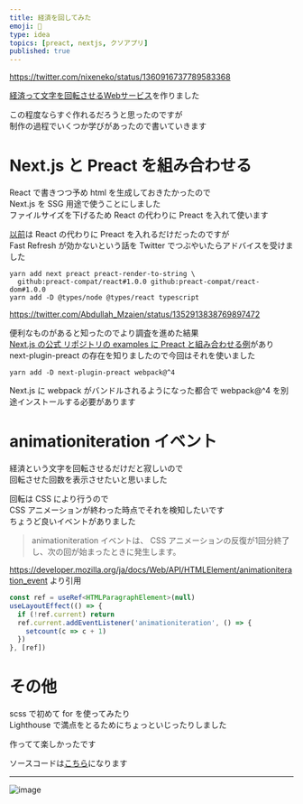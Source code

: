 ```yaml
---
title: 経済を回してみた
emoji: 🤣
type: idea
topics: [preact, nextjs, クソアプリ]
published: true
---
```


https://twitter.com/nixeneko/status/1360916737789583368

[経済って文字を回転させるWebサービス](https://ytoune.github.io/keizai-mawasu/)を作りました

この程度ならすぐ作れるだろうと思ったのですが  
制作の過程でいくつか学びがあったので書いていきます  

# Next.js と Preact を組み合わせる

React で書きつつ予め html を生成しておきたかったので  
Next.js を SSG 用途で使うことにしました  
ファイルサイズを下げるため React の代わりに Preact を入れて使います  

[以前](./20201224-nextjs-on-preact)は React の代わりに Preact を入れるだけだったのですが  
Fast Refresh が効かないという話を Twitter でつぶやいたらアドバイスを受けました  

```shell
yarn add next preact preact-render-to-string \
  github:preact-compat/react#1.0.0 github:preact-compat/react-dom#1.0.0
yarn add -D @types/node @types/react typescript
```

https://twitter.com/Abdullah_Mzaien/status/1352913838769897472

便利なものがあると知ったのでより調査を進めた結果  
[Next.js の公式 リポジトリの examples に Preact と組み合わせる例](https://github.com/vercel/next.js/blob/canary/examples/using-preact/next.config.js)があり  
next-plugin-preact の存在を知りましたので今回はそれを使いました  

```shell
yarn add -D next-plugin-preact webpack@^4
```

Next.js に webpack がバンドルされるようになった都合で webpack@^4 を別途インストールする必要があります

# animationiteration イベント

経済という文字を回転させるだけだと寂しいので  
回転させた回数を表示させたいと思いました  

回転は CSS により行うので  
CSS アニメーションが終わった時点でそれを検知したいです  
ちょうど良いイベントがありました  

> animationiteration イベントは、 CSS アニメーションの反復が1回分終了し、次の回が始まったときに発生します。

https://developer.mozilla.org/ja/docs/Web/API/HTMLElement/animationiteration_event より引用  

```ts
const ref = useRef<HTMLParagraphElement>(null)
useLayoutEffect(() => {
  if (!ref.current) return
  ref.current.addEventListener('animationiteration', () => {
    setcount(c => c + 1)
  })
}, [ref])
```

# その他

scss で初めて for を使ってみたり  
Lighthouse で満点をとるためにちょっといじったりしました  

作ってて楽しかったです  

ソースコードは[こちら](https://github.com/ytoune/keizai-mawasu)になります

---

![image](https://user-images.githubusercontent.com/14814410/108663802-bcaa3880-7514-11eb-9952-aea6276eb777.png)
